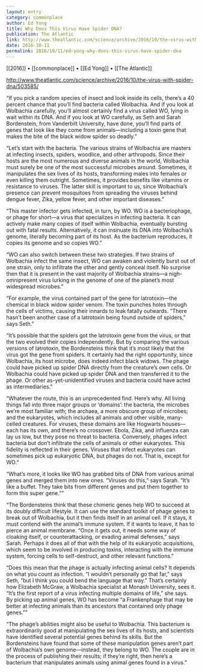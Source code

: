 ```yaml
---
layout: entry
category: commonplace
author: Ed Yong
title: Why Does This Virus Have Spider DNA?
publication: The Atlantic
link: http://www.theatlantic.com/science/archive/2016/10/the-virus-with-spider-dna/503585/
date: 2016-10-11
permalink: 2016/10/11/ed-yong-why-does-this-virus-have-spider-dna
---
```


[[2016]] • [[commonplace]] • [[Ed Yong]] • [[The Atlantic]]

http://www.theatlantic.com/science/archive/2016/10/the-virus-with-spider-dna/503585/

“If you pick a random species of insect and look inside its cells, there’s a 40 percent chance that you’ll find bacteria called Wolbachia. And if you look at Wolbachia carefully, you’ll almost certainly find a virus called WO, lying in wait within its DNA. And if you look at WO carefully, as Seth and Sarah Bordenstein, from Vanderbilt University, have done, you’ll find parts of genes that look like they come from animals—including a toxin gene that makes the bite of the black widow spider so deadly.”

“Let’s start with the bacteria. The various strains of Wolbachia are masters at infecting insects, spiders, woodlice, and other arthropods. Since their hosts are the most numerous and diverse animals in the world, Wolbachia must surely be one of the most successful microbes around. Sometimes, it manipulates the sex lives of its hosts, transforming males into females or even killing them outright. Sometimes, it provides benefits like vitamins or resistance to viruses. The latter skill is important to us, since Wolbachia’s presence can prevent mosquitoes from spreading the viruses behind dengue fever, Zika, yellow fever, and other important diseases.”

“This master infector gets infected, in turn, by WO. WO is a bacteriophage, or phage for short—a virus that specializes in infecting bacteria. It can actively make many copies of itself within Wolbachia, eventually bursting out with fatal results. Alternatively, it can insinuate its DNA into Wolbachia’s genome, literally becoming part of its host. As the bacterium reproduces, it copies its genome and so copies WO.”

“WO can also switch between these two strategies. If two strains of Wolbachia infect the same insect, WO can awaken and violently burst out of one strain, only to infiltrate the other and gently conceal itself. No surprise then that it is present in the vast majority of Wolbachia strains—a nigh-omnipresent virus lurking in the genome of one of the planet’s most widespread microbes.”

“For example, the virus contained part of the gene for latrotoxin—the chemical in black widow spider venom. The toxin punches holes through the cells of victims, causing their innards to leak fatally outwards. “There hasn’t been another case of a latrotoxin being found outside of spiders,” says Seth.”

“It’s possible that the spiders got the latrotoxin gene from the virus, or that the two evolved their copies independently. But by comparing the various versions of latrotoxin, the Bordensteins think that it’s most likely that the virus got the gene from spiders. It certainly had the right opportunity, since Wolbachia, its host microbe, does indeed infect black widows. The phage could have picked up spider DNA directly from the creature’s own cells. Or Wolbachia could have picked up spider DNA and then transferred it to the phage. Or other as-yet-unidentified viruses and bacteria could have acted as intermediaries.”

“Whatever the route, this is an unprecedented find. Here’s why. All living things fall into three major groups or ‘domains’: the bacteria, the microbes we’re most familiar with; the archaea, a more obscure group of microbes; and the eukaryotes, which includes all animals and other visible, many-celled creatures. For viruses, these domains are like Hogwarts houses—each has its own, and there’s no crossover. Ebola, Zika, and influenza can lay us low, but they pose no threat to bacteria. Conversely, phages infect bacteria but don’t infiltrate the cells of animals or other eukaryotes. This fidelity is reflected in their genes. Viruses that infect eukaryotes can sometimes pick up eukaryotic DNA, but phages do not. That is, except for WO.”

“What’s more, it looks like WO has grabbed bits of DNA from various animal genes and merged them into new ones. “Viruses do this,” says Sarah. “It’s like a buffet. They take bits from different genes and put them together to form this super gene.””

“The Bordensteins think that these chimeric genes help WO to succeed at its doubly difficult lifestyle. It can use the standard toolkit of phage genes to break out of Wolbachia, but it then finds itself in an animal cell. If it stays, it must contend with the animal’s immune system. If it wants to leave, it has to pierce an animal membrane. “Once it gets out, it needs some way of cloaking itself, or counterattacking, or evading animal defenses,” says Sarah. Perhaps it does all of that with the help of its eukaryotic acquisitions, which seem to be involved in producing toxins, interacting with the immune system, forcing cells to self-destruct, and other relevant functions.”

“Does this mean that the phage is actually infecting animal cells? It depends on what you count as infection. “I wouldn’t personally go that far,” says Seth, “but I think you could bend the language that way.” That’s certainly how Elizabeth McGraw, a Wolbachia specialist at Monash University, sees it. “It’s the first report of a virus infecting multiple domains of life,” she says. By picking up animal genes, WO has become “a Frankenphage that may be better at infecting animals than its ancestors that contained only phage genes.””

“The phage’s abilities might also be useful to Wolbachia. This bacterium is extraordinarily good at manipulating the sex lives of its hosts, and scientists have identified several potential genes behind its skills. But the Bordensteins have found that some of these manipulation genes aren’t part of Wolbachia’s own genome—instead, they belong to WO. The couple are in the process of publishing their results; if they’re right, then here’s a bacterium that manipulates animals using animal genes found in a virus.”


